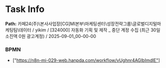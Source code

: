 # Task Info

**Path:** 카페24(주)\본사사업장\[CG]MI본부\마케팅센터\성장전략그룹\글로벌디지털마케팅팀\데이터 / yikim / [324000] 자동화 기획 및 제작 _ 중단 계정 수집 (최근 30일 소진액 0원 광고계정) / 2025-09-01_00-00-00

### BPMN
- ["https://n8n-mi-029-web.hanpda.com/workflow/vUghnr4AGlbImdlE"]

